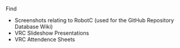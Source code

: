 Find
* Screenshots relating to RobotC (used for the GitHub Repository Database Wiki)
* VRC Slideshow Presentations
* VRC Attendence Sheets
